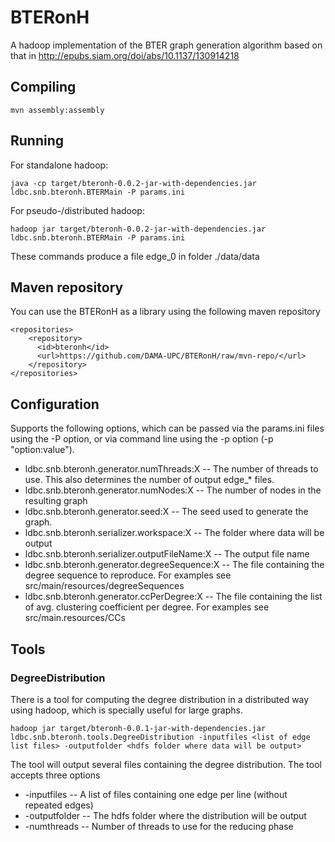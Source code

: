 # BTERonH
A hadoop implementation of the BTER graph generation algorithm based on that in http://epubs.siam.org/doi/abs/10.1137/130914218

## Compiling

```
mvn assembly:assembly
```

## Running

For standalone hadoop:

```
java -cp target/bteronh-0.0.2-jar-with-dependencies.jar ldbc.snb.bteronh.BTERMain -P params.ini
```
For pseudo-/distributed hadoop:

```
hadoop jar target/bteronh-0.0.2-jar-with-dependencies.jar ldbc.snb.bteronh.BTERMain -P params.ini
```
These commands produce a file edge\_0 in folder ./data/data

## Maven repository
You can use the BTERonH as a library using the following maven repository
```
<repositories>
    <repository>
      <id>bteronh</id>
      <url>https://github.com/DAMA-UPC/BTERonH/raw/mvn-repo/</url>
    </repository>
</repositories>
```

## Configuration

Supports the following options, which can be passed via the params.ini files using the -P option, or via command line using the -p option (-p "option:value").

* ldbc.snb.bteronh.generator.numThreads:X -- The number of threads to use. This also determines the number of output edge\_* files.
* ldbc.snb.bteronh.generator.numNodes:X -- The number of nodes in the resulting graph
* ldbc.snb.bteronh.generator.seed:X -- The seed used to generate the graph.
* ldbc.snb.bteronh.serializer.workspace:X -- The folder where data will be output
* ldbc.snb.bteronh.serializer.outputFileName:X -- The output file name 
* ldbc.snb.bteronh.generator.degreeSequence:X -- The file containing the degree sequence to reproduce. For examples see src/main/resources/degreeSequences
* ldbc.snb.bteronh.generator.ccPerDegree:X -- The file containing the list of avg. clustering coefficient per degree. For examples see src/main.resources/CCs

## Tools

### DegreeDistribution
There is a tool for computing the degree distribution in a distributed way using hadoop, which is specially useful for large graphs.

```
hadoop jar target/bteronh-0.0.1-jar-with-dependencies.jar ldbc.snb.bteronh.tools.DegreeDistribution -inputfiles <list of edge list files> -outputfolder <hdfs folder where data will be output>
```
The tool will output several files containing the degree distribution. The tool accepts three options
* -inputfiles -- A list of files containing one edge per line (without repeated edges)
* -outputfolder -- The hdfs folder where the distribution will be output
* -numthreads -- Number of threads to use for the reducing phase

